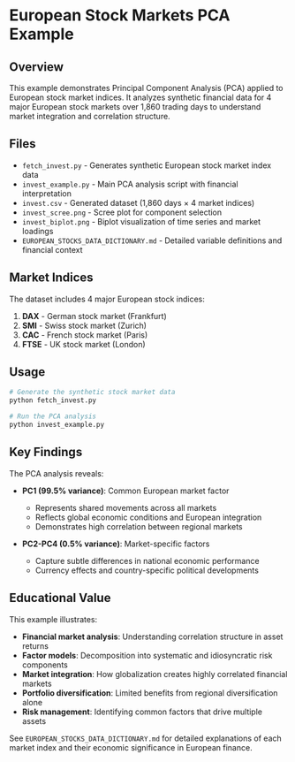 # European Stock Markets PCA Example

## Overview

This example demonstrates Principal Component Analysis (PCA) applied to European stock market indices. It analyzes synthetic financial data for 4 major European stock markets over 1,860 trading days to understand market integration and correlation structure.

## Files

- `fetch_invest.py` - Generates synthetic European stock market index data
- `invest_example.py` - Main PCA analysis script with financial interpretation
- `invest.csv` - Generated dataset (1,860 days × 4 market indices)  
- `invest_scree.png` - Scree plot for component selection
- `invest_biplot.png` - Biplot visualization of time series and market loadings
- `EUROPEAN_STOCKS_DATA_DICTIONARY.md` - Detailed variable definitions and financial context

## Market Indices

The dataset includes 4 major European stock indices:

1. **DAX** - German stock market (Frankfurt)
2. **SMI** - Swiss stock market (Zurich)
3. **CAC** - French stock market (Paris) 
4. **FTSE** - UK stock market (London)

## Usage

```bash
# Generate the synthetic stock market data
python fetch_invest.py

# Run the PCA analysis  
python invest_example.py
```

## Key Findings

The PCA analysis reveals:

- **PC1 (99.5% variance)**: Common European market factor
  - Represents shared movements across all markets
  - Reflects global economic conditions and European integration
  - Demonstrates high correlation between regional markets

- **PC2-PC4 (0.5% variance)**: Market-specific factors
  - Capture subtle differences in national economic performance
  - Currency effects and country-specific political developments

## Educational Value

This example illustrates:

- **Financial market analysis**: Understanding correlation structure in asset returns
- **Factor models**: Decomposition into systematic and idiosyncratic risk components  
- **Market integration**: How globalization creates highly correlated financial markets
- **Portfolio diversification**: Limited benefits from regional diversification alone
- **Risk management**: Identifying common factors that drive multiple assets

See `EUROPEAN_STOCKS_DATA_DICTIONARY.md` for detailed explanations of each market index and their economic significance in European finance.

